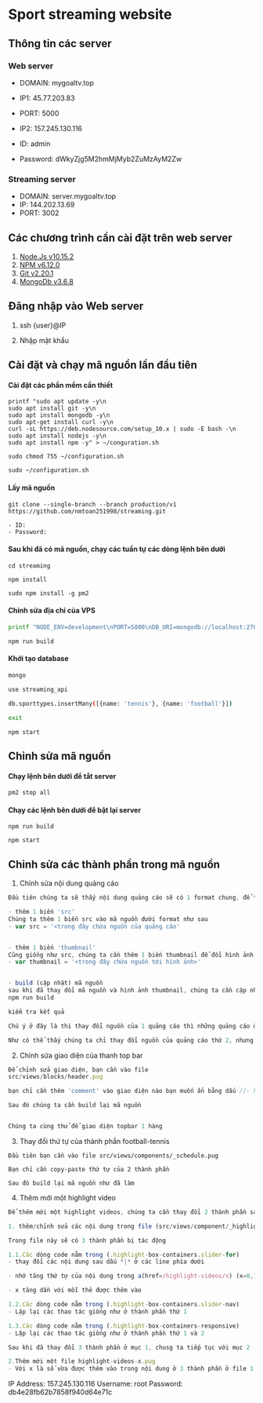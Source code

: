 # Sport streaming website
## Thông tin các server
### Web server
- DOMAIN: mygoaltv.top
- IP1: 45.77.203.83
- PORT: 5000

- IP2: 157.245.130.116

- ID: admin
- Password: dWkyZjg5M2hmMjMyb2ZuMzAyM2Zw
### Streaming server
- DOMAIN: server.mygoaltv.top
- IP: 144.202.13.69
- PORT: 3002
## Các chương trình cần cài đặt trên web server
1. [Node.Js v10.15.2](https://www.digitalocean.com/community/tutorials/how-to-install-node-js-on-ubuntu-16-04)
2. [NPM v6.12.0](https://www.digitalocean.com/community/tutorials/how-to-install-node-js-on-ubuntu-16-04)
3. [Git v2.20.1](https://www.digitalocean.com/community/tutorials/how-to-install-git-on-ubuntu-18-04)
4. [MongoDb v3.6.8](https://www.digitalocean.com/community/tutorials/how-to-install-mongodb-on-ubuntu-18-04)

## Đăng nhập vào Web server
1. ssh {user}@IP

2. Nhập mật khẩu
## Cài đặt và chạy mã nguồn lần đầu tiên
#### Cài đặt các phần mềm cần thiết
```
printf "sudo apt update -y\n
sudo apt install git -y\n
sudo apt install mongodb -y\n
sudo apt-get install curl -y\n
curl -sL https://deb.nodesource.com/setup_10.x | sudo -E bash -\n
sudo apt install nodejs -y\n
sudo apt install npm -y" > ~/conguration.sh

sudo chmod 755 ~/configuration.sh

sudo ~/configuration.sh
```
#### Lấy mã nguồn
`git clone --single-branch --branch production/v1 https://github.com/nmtoan251998/streaming.git`

``` Tài khoản git
- ID: 
- Password: 
```
#### Sau khi đã có mã nguồn, chạy các tuần tự các dòng lệnh bên dưới 
`cd streaming`

`npm install`

`sudo npm install -g pm2`

#### Chỉnh sửa địa chỉ của VPS 
```sh
printf "NODE_ENV=development\nPORT=5000\nDB_URI=mongodb://localhost:27017/streaming_api\nLIVE_SERVER_IP=192.168.2.167\nLIVE_SERVER_DOMAIN=server.mygoaltv.top" > .env
```

`npm run build`

#### Khởi tạo database
```sh
mongo

use streaming_api

db.sporttypes.insertMany([{name: 'tennis'}, {name: 'football'}])

exit
```

`npm start`

## Chỉnh sửa mã nguồn
#### Chạy lệnh bên dưới để tắt server

`pm2 stop all`

#### Chạy các lệnh bên dưới để bật lại server

`npm run build`

`npm start`

## Chỉnh sửa các thành phần trong mã nguồn
1. Chỉnh sửa nội dung quảng cáo
```javascript
Đầu tiên chúng ta sẽ thấy nội dung quảng cáo sẽ có 1 format chung, để thay đổi nội dung cũng như hình ảnh thumbnail, chúng ta cần thay đổi nguồn của nó bằng cách sau:

- thêm 1 biến 'src'
Chúng ta thêm 1 biến src vào mã nguồn dưới format như sau
- var src = '<trong đây chứa nguồn của quảng cáo'


- thêm 1 biến 'thumbnail'
Cũng giống như src, chúng ta cần thêm 1 biến thumbnail để đổi hình ảnh đại diện của quảng cáo
- var thumbnail = '<trong đây chứa nguồn tới hình ảnh>'


- build (cập nhật) mã nguồn
sau khi đã thay đổi mã nguồn và hình ảnh thumbnail, chúng ta cần cập nhật lại mã nguồn bằng câu lệnh
npm run build

kiểm tra kết quả

Chú ý ở đây là thi thay đổi nguồn của 1 quảng cáo thì những quảng cáo ở dưới (cùng file mã nguồn) cũng sẽ bị ảnh hưởng.

Như có thể thấy chúng ta chỉ thay đổi nguồn của quảng cáo thứ 2, nhưng quảng cáo thứ 3 vẫn bị ảnh hưởng. Do đó ta cần thay đổi nguồn cụ thể của từng quảng cáo.
```


2. Chỉnh sửa giao diện của thanh top bar
```javascript
Để chỉnh sửa giao diện, bạn cần vào file
src/views/blocks/header.pug

bạn chỉ cần thêm 'comment' vào giao diện nào bạn muốn ẩn bằng dấu //- hoặc bấm tổ hợp phím Ctrl + /

Sau đó chúng ta cần build lại mã nguồn


Chúng ta cùng thử để giao diện topbar 1 hàng
```

3. Thay đổi thứ tự của thành phần football-tennis
```
Đầu tiên bạn cần vào file src/views/components/_schedule.pug

Bạn chỉ cần copy-paste thứ tự của 2 thành phần

Sau đó build lại mã nguồn như đã làm 
```

4. Thêm mới một highlight video
```javascript
Để thêm mới một highlight videos, chúng ta cần thay đổi 2 thành phần sau

1. thêm/chỉnh sửa các nội dung trong file (src/views/component/_highlightVideos.pug)

Trong file này sẽ có 3 thành phần bị tác động

1.1.Các dòng code nằm trong (.highlight-box-containers.slider-for)
- thay đổi các nội dung sau dấu *|* ở các line phía dưới

- nhớ tăng thứ tự của nội dung trong a(href=/highlight-videos/x) (x=0,1,2,3,4,5,...)

- x tăng dần với mỗi thẻ được thêm vào

1.2.Các dòng code nằm trong (.highlight-box-containers.slider-nav)
- Lập lại các thao tác giống như ở thành phần thứ 1

1.3.Các dòng code nằm trong (.highlight-box-containers-responsive)
- Lặp lại các thao tác giống như ở thành phần thứ 1 và 2

Sau khi đã thay đổi 3 thành phần ở mục 1, chusg ta tiếp tục với mục 2

2.Thêm mới một file highlight-videos-x.pug
- Với x là số vừa được thêm vào trong nội dung ở 3 thành phần ở file 1

```




IP Address: 157.245.130.116
Username: root
Password: db4e28fb62b7858f940d64e71c